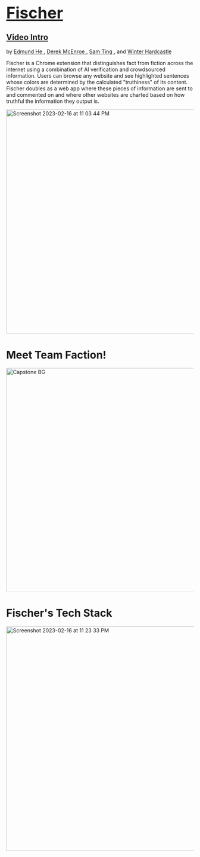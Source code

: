 ## <div> <h1><a href='https://faction-fischer.vercel.app/'>Fischer </a></h1> <span>    <a href='https://www.youtube.com/watch?v=8hTFa2_i6Y4'> Video Intro </a> </span> </div>
  
<p>     by <a href='https://linkedin.com/in/eddiefahrenheit'> Edmund He </a>, <a href='https://linkedin.com/in/derekmcenroe'> Derek McEnroe </a>, <a href='https://linkedin.com/in/samnting'> Sam Ting </a>, and <a href='https://linkedin.com/in/winter-hardcastle'> Winter Hardcastle </a> </p>
  
<p>   Fischer is a Chrome extension that distinguishes fact from fiction across the internet using a combination of AI verification and crowdsourced information. Users can browse any website and see highlighted sentences whose colors are determined by the calculated "truthiness" of its content. Fischer doubles as a web app where these pieces of information are sent to and commented on and where other websites are charted based on how truthful the information they output is. </p>

<img width="600" alt="Screenshot 2023-02-16 at 11 03 44 PM" src="https://user-images.githubusercontent.com/114819096/219547220-4390cc6b-3cd8-4c8e-8bca-77d3ad1af932.png">

<h1> Meet Team Faction! </h1>
<img width="600" alt="Capstone BG" src="https://user-images.githubusercontent.com/114819096/219547245-fd9e9628-0ff2-4d09-84be-4056f36fa9a8.png">

  <h1> Fischer's Tech Stack </h1>
<img width="600" alt="Screenshot 2023-02-16 at 11 23 33 PM" src="https://user-images.githubusercontent.com/114819096/219548942-7b791d2a-e802-4652-9a00-affef6ca83c7.png">
